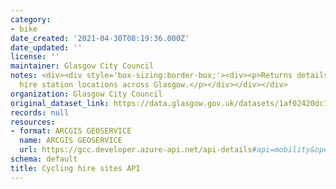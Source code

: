 ```yaml
---
category:
- bike
date_created: '2021-04-30T08:19:36.000Z'
date_updated: ''
license: ''
maintainer: Glasgow City Council
notes: <div><div style='box-sizing:border-box;'><div><p>Returns details for nextbike
  hire station locations across Glasgow.</p></div></div></div>
organization: Glasgow City Council
original_dataset_link: https://data.glasgow.gov.uk/datasets/1af02420dc114dc997fe7b1da56355fb
records: null
resources:
- format: ARCGIS GEOSERVICE
  name: ARCGIS GEOSERVICE
  url: https://gcc.developer.azure-api.net/api-details#api=mobility&operation=sites
schema: default
title: Cycling hire sites API
---
```

